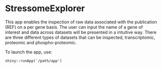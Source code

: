 # StressomeExplorer

This app enables the inspection of raw data associated with the publication (REF) on a per gene basis.
The user can input the name of a gene of interest and data across datasets will be presented in a intuitive way.
There are three different types of datasets that can be inspected, transcriptomic, proteomic and phospho-proteomic.

To launch the app, use:
```{r}
shiny::runApp('/path/app')
```
